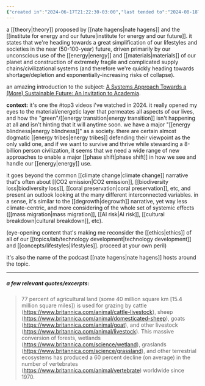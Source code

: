 ```yaml
---
{"created in":"2024-06-17T21:22:30-03:00","last tended to":"2024-08-18T14:44:52-03:00","tags":["concept","top3","metacrisis","systemschange","futures","🌿"],"aliases":["great simplification"],"relevance score":96,"dg-publish":true,"permalink":"/concepts/the-great-simplification/","dgPassFrontmatter":true,"created":"2024-06-17T21:22:30.277-03:00","updated":"2024-08-18T14:54:20.985-03:00"}
---
```


a [[theory\|theory]] proposed by [[nate hagens\|nate hagens]] and the [[institute for energy and our future\|institute for energy and our future]]. it states that we're heading towards a great simplification of our lifestyles and societies in the near (50-100-year) future, driven primarily by our unconscious use of the [[energy\|energy]] and [[materials\|materials]] of our planet and construction of extremely fragile and complicated supply chains/civilizational systems (and therefore we're quickly heading towards shortage/depletion and exponentially-increasing risks of collapse).

an amazing introduction to the subject: [A Systems Approach Towards a (More) Sustainable Future: An Invitation to Academia](https://www.youtube.com/watch?v=bE7Bbnvf4ko).

**context:** it's one the #top3 videos i've watched in 2024. it really opened my eyes to the material/energetic layer that permeates all aspects of our lives, and how the "green"/[[energy transition\|energy transition]] isn't happening at all and isn't hinting that it will anytime soon. we have a major "[[energy blindness\|energy blindness]]" as a society. there are certain almost dogmatic [[energy tribes\|energy tribes]] defending their viewpoint as the only valid one, and if we want to survive and thrive while stewarding a 8-billion person civilization, it seems that we need a wide range of new approaches to enable a major [[phase shift\|phase shift]] in how we see and handle our [[energy\|energy]] use.

it goes beyond the common [[climate change\|climate change]] narrative that's often about [[CO2 emission\|CO2 emission]], [[biodiversity loss\|biodiversity loss]], [[coral preservation\|coral preservation]], etc, and present an outlook looking at the many different interconnected variables. in a sense, it's similar to the [[degrowth\|degrowth]] narrative, yet way less climate-centric, and more considering of the whole set of systemic effects ([[mass migration\|mass migration]], [[AI risk\|AI risk]], [[cultural breakdown\|cultural breakdown]], etc).

(eye-opening content that's making me reconsider the [[ethics\|ethics]] of all of our [[topics/lab/technology development\|technology development]] and [[concepts/lifestyles\|lifestyles]]. proceed at your own peril)

it's also the name of the podcast [[nate hagens\|nate hagens]] hosts around the topic.

---

##### a few relevant quotes/excerpts:

> 77 percent of agricultural land (some 40 million square km [15.4 million square miles]) is used for grazing by cattle (https://www.britannica.com/animal/cattle-livestock), sheep (https://www.britannica.com/animal/domesticated-sheep), goats (https://www.britannica.com/animal/goat), and other livestock (https://www.britannica.com/animal/livestock). This massive conversion of forests, wetlands (https://www.britannica.com/science/wetland), graslands (https://www.britannica.com/science/grassland), and other terrestrial ecosystems has produced a 60 percent decline (on average) in the number of vertebrates (https://www.britannica.com/animal/vertebrate) worldwide since 1970.

